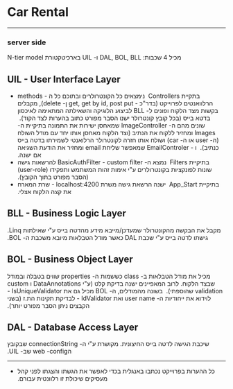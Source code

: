 # Car Rental
***
### server side 
&#x202b; מכיל 4 שכבות: DAL, BOL, BLL ו- UIL בארכיטקטורת N-tier model
## UIL - User Interface Layer
* &#x202b; בתקיית Controllers
&#x202b; נימצאים כל הקונטרולרים ובתוכם כל ה - methods הרלוואנטים לפרוייקט (בדר"כ - get, get by id, post put ן- delete), מקבלים בקשות מצד הלקוח ופונים ל- BLL לביצוע הלוגיקה והשאילתה המתאימה לאיכסון בדטא בייס (בכל קובץ קונטרולר ישנו הסבר מפורט כתוב בהערות לצד הקוד).
&#x202b; שונים מהם ה- ImageController שמאחסן ישירות את התמונה בתיקיית ה- Images ומחזיר ללקוח את הנתיב (וצד הלקוח מאחסן אותו יחד  עם מודל השולח  (ה- user או ה- car) ושולח אותו חזרה לקונטרולר הרלואנטי לשמירתו בדטה בייס כנתיב).
&#x202b; ו - EmailControler שמאפשר שליחת email ומחזיר את הודעת השגיאה אם ישנה. 
* &#x202b; בתיקיית Filters
&#x202b; נמצא ה- BasicAuthFilter - custom filter להרשאות גישה שונות לפונקציות בקונטרולרים ע"י אימות זהות המשתמש ותפקידו (user-role) (הסבר מפורט בתוך הקובץ).
* &#x202b; בתיקיית App_Start
&#x202b; ישנה הרשאת גישה משרת localhost:4200 - שרת המארח את קצה הלקוח אצלי.
## BLL - Business Logic Layer
&#x202b; מקבל את הבקשה מהקונטרולר שמעדכן/מייבא מידע מהדטה בייס ע"י שאילתות Linq. גישתו לדטה בייס ע"י שכבת DAL כאשר מודל הטבלאות מיובא משכבת ה- BOL.
## BOL - Business Object Layer
&#x202b; מכיל את מודל הטבלאות ב- class כששמות ה- properties שווים בטבלה ובמודל שבצד הלקוח. לרוב המאפיינים ישנה בדיקת קלט (ע"י DataAnnotations ו custom validation שהוספתי).
&#x202b; בשונה מהמודלים, ה- BOL מכיל גם את IsUniqueValidator - לוידוא את ייחודיות ה- user name ואת IdValidator - לבדיקת תקינות הת.ז (בשני הקבצים ניתן הסבר מפורט יותר).
## DAL - Database Access Layer
&#x202b; שיכבת הגישה לדטה בייס החיצונית. מקושרת ע"י ה- connectionString שבקובץ הweb -config שב- UIL.
***
* &#x202b; כל ההערות בפרוייקט נכתבו באנגלית בכדי לאפשר את הגשתו והצגתו לפני קהל מעסיקים שיכולת זו רלוונטית עבורם.
